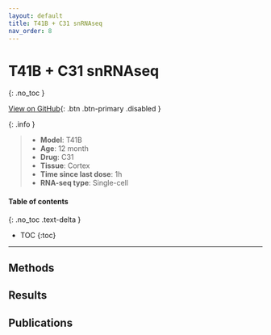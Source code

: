 ```yaml
---
layout: default
title: T41B + C31 snRNAseq
nav_order: 8
---
```


# T41B + C31 snRNAseq
{: .no_toc }

[View on GitHub](#){: .btn .btn-primary .disabled }

{: .info }
> - **Model**: T41B
> - **Age**: 12 month
> - **Drug**: C31
> - **Tissue**: Cortex
> - **Time since last dose**: 1h
> - **RNA-seq type**: Single-cell

#### Table of contents
{: .no_toc .text-delta }

- TOC
{:toc}

---

## Methods

## Results

## Publications
